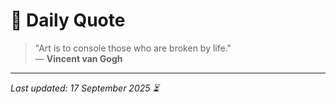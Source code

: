 # 📜 Daily Quote

> "Art is to console those who are broken by life."  
> — **Vincent van Gogh**

---

_Last updated: 17 September 2025 ⏳_
